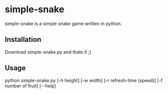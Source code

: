 # simple-snake
simple-snake is a simple snake game written in python.

## Installation
Download simple-snake.py and thats it ;)

## Usage
python simple-snake.py [-h height] [-w width] [-r refresh-time (speed)] [-f number of fruit] [--help]
